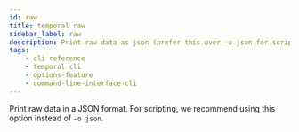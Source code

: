 ```yaml
---
id: raw
title: temporal raw
sidebar_label: raw
description: Print raw data as json (prefer this over -o json for scripting).
tags: 
    - cli reference
    - temporal cli
    - options-feature
    - command-line-interface-cli
---
```


Print raw data in a JSON format.
For scripting, we recommend using this option instead of `-o json`.
